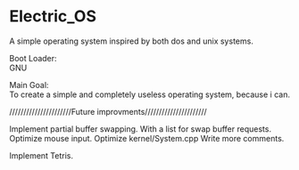 # Electric_OS  
  
A simple operating system inspired by both dos and unix systems.  

Boot Loader:  
GNU  
  
Main Goal:  
To create a simple and completely useless operating system, because i can.  
  
//////////////////////Future improvments//////////////////////   
  
Implement partial buffer swapping. With a list for swap buffer requests.
Optimize mouse input.
Optimize kernel/System.cpp
Write more comments.

Implement Tetris.
